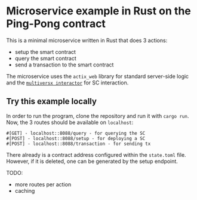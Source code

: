 # Microservice example in Rust on the Ping-Pong contract

This is a minimal microservice written in Rust that does 3 actions:
- setup the smart contract
- query the smart contract
- send a transaction to the smart contract

The microservice uses the `actix_web` library for standard server-side logic and the [`multiversx interactor`](https://docs.multiversx.com/developers/meta/interactor/interactors-overview/) for SC interaction. 

## Try this example locally

In order to run the program, clone the repository and run it with `cargo run`.
Now, the 3 routes should be available on `localhost`:
```
#[GET] - localhost::8088/query - for querying the SC
#[POST] - localhost::8088/setup - for deploying a SC
#[POST] - localhost::8088/transaction - for sending tx
```

There already is a contract address configured within the `state.toml` file.
However, if it is deleted, one can be generated by the setup endpoint.

TODO: 
- more routes per action
- caching